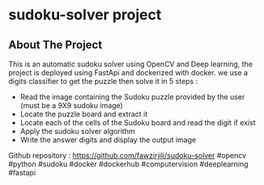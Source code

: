 # sudoku-solver project 
## About The Project

This is an automatic sudoku solver using OpenCV and Deep learning, the project is deployed using FastApi and dockerized with docker.
we use a digits classifier to get the puzzle then solve it in 5 steps :

* Read the image containing the Sudoku puzzle provided by the user ​(must be a 9X9 sudoku image)
* Locate the puzzle board and extract it
* Locate each of the cells of the Sudoku board and read the digit if exist
* Apply the sudoku solver algorithm
* Write the answer digits and display the output image
 
Github repository : https://github.com/fawzirjili/sudoku-solver
#opencv #python #sudoku #docker #dockerhub #computervision #deeplearning #fastapi
